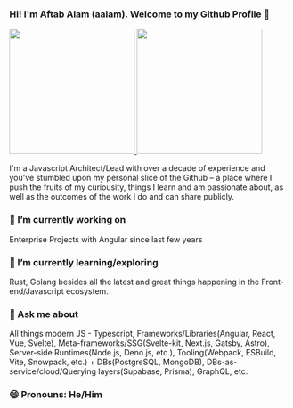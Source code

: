 ### Hi! I'm Aftab Alam (aalam). Welcome to my Github Profile 👋


<a href="https://github.com/one-aalam">
  <img height="225" src="https://github-readme-stats.vercel.app/api?username=one-aalam&show_icons=true&theme=dark&include_all_commits=true&count_private=true"/>
  <img height="225" src="https://github-readme-stats.vercel.app/api/top-langs/?username=one-aalam&theme=dark"/>
</a>

I'm a Javascript Architect/Lead with over a decade of experience and you've stumbled upon my personal slice of the Github – a place where I push the fruits of my curiousity, things I learn and am passionate about, as well as the outcomes of the work I do and can share publicly.

### 🔭 I’m currently working on
Enterprise Projects with Angular since last few years

### 🌱 I’m currently learning/exploring
Rust, Golang besides all the latest and great things happening in the Front-end/Javascript ecosystem.

### 💬 Ask me about
All things modern JS - Typescript, Frameworks/Libraries(Angular, React, Vue, Svelte), Meta-frameworks/SSG(Svelte-kit, Next.js, Gatsby, Astro), Server-side Runtimes(Node.js, Deno.js, etc.), Tooling(Webpack, ESBuild, Vite, Snowpack, etc.) + DBs(PostgreSQL, MongoDB), DBs-as-service/cloud/Querying layers(Supabase, Prisma), GraphQL, etc.

### 😄 Pronouns: He/Him

<!--
**one-aalam/one-aalam** is a ✨ _special_ ✨ repository because its `README.md` (this file) appears on your GitHub profile.

Here are some ideas to get you started:



- 👯 I’m looking to collaborate on ...
- 🤔 I’m looking for help with ...

- 📫 How to reach me: ...

- ⚡ Fun fact: ...
-->

